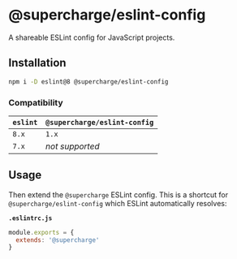 # @supercharge/eslint-config
A shareable ESLint config for JavaScript projects.


## Installation

```bash
npm i -D eslint@8 @supercharge/eslint-config
```


### Compatibility
| `eslint` | `@supercharge/eslint-config`            |
| -------- | --------------------------------------- |
| `8.x`    | `1.x`                                   |
| `7.x`    | *not supported*                         |


## Usage
Then extend the `@supercharge` ESLint config. This is a shortcut for `@supercharge/eslint-config` which ESLint automatically resolves:

**`.eslintrc.js`**

```js
module.exports = {
  extends: '@supercharge'
}
```
